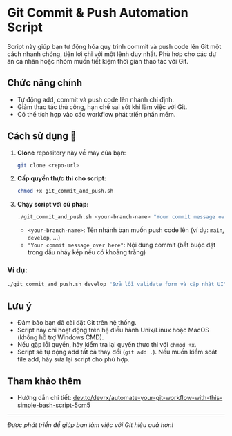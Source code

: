 # Git Commit & Push Automation Script

Script này giúp bạn tự động hóa quy trình commit và push code lên Git một cách nhanh chóng, tiện lợi chỉ với một lệnh duy nhất. Phù hợp cho các dự án cá nhân hoặc nhóm muốn tiết kiệm thời gian thao tác với Git.

## Chức năng chính

- Tự động add, commit và push code lên nhánh chỉ định.
- Giảm thao tác thủ công, hạn chế sai sót khi làm việc với Git.
- Có thể tích hợp vào các workflow phát triển phần mềm.

## Cách sử dụng 🚀

1. **Clone** repository này về máy của bạn:
   ```sh
   git clone <repo-url>
   ```
2. **Cấp quyền thực thi cho script:**
   ```sh
   chmod +x git_commit_and_push.sh
   ```
3. **Chạy script với cú pháp:**
   ```sh
   ./git_commit_and_push.sh <your-branch-name> "Your commit message over here"
   ```
   - `<your-branch-name>`: Tên nhánh bạn muốn push code lên (ví dụ: `main`, `develop`, ...)
   - `"Your commit message over here"`: Nội dung commit (bắt buộc đặt trong dấu nháy kép nếu có khoảng trắng)

### Ví dụ:

```sh
./git_commit_and_push.sh develop "Sửa lỗi validate form và cập nhật UI"
```

## Lưu ý

- Đảm bảo bạn đã cài đặt Git trên hệ thống.
- Script này chỉ hoạt động trên hệ điều hành Unix/Linux hoặc MacOS (không hỗ trợ Windows CMD).
- Nếu gặp lỗi quyền, hãy kiểm tra lại quyền thực thi với `chmod +x`.
- Script sẽ tự động add tất cả thay đổi (`git add .`). Nếu muốn kiểm soát file add, hãy sửa lại script cho phù hợp.

## Tham khảo thêm

- Hướng dẫn chi tiết: [dev.to/devrx/automate-your-git-workflow-with-this-simple-bash-script-5cm5](https://dev.to/devrx/automate-your-git-workflow-with-this-simple-bash-script-5cm5)

---

_Được phát triển để giúp bạn làm việc với Git hiệu quả hơn!_
